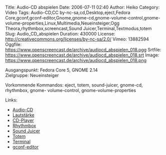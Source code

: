 Title: Audio-CD abspielen
Date: 2006-07-11 02:40
Author: Heiko
Category: Video
Tags: Audio-CD,CC by-nc-sa,cd,Desktop,eject,Fedora Core,gconf,gconf-editor,Gnome,gnome-cd,gnome-volume-control,gnome-volume-properties,Linux,Multimedia,Neueinsteiger,Ogg Theora,rhythmbox,screencast,Sound Juicer,Terminal,Textmodus,totem
Slug: Audio_CD_abspielen
Duration: 430000
License: http://creativecommons.org/licenses/by-nc-sa/2.0/
Vimeo: 13882594
Oggfile: https://www.openscreencast.de/archive/audiocd_abspielen_018.ogg
Srtfile: https://www.openscreencast.de/archive/audiocd_abspielen_018.srt
Image: https://www.openscreencast.de/archive/audiocd_abspielen_018.png

Ausgangspunkt: Fedora Core 5, GNOME 2.14  
Zielgruppe: Neueinsteiger  

Vorkommende Kommandos: eject, totem, sound-juicer, gnome-cd, rhythmbox, gnome-
volume-control, gnome-volume-properties

Links:

  * [Audio-CD](http://de.wikipedia.org/wiki/Audio-CD)
  * [Lautstärke](http://de.wikipedia.org/wiki/Lautst%C3%A4rke)
  * [CD-Player](http://de.wikipedia.org/wiki/CD-Player)
  * [Rhythmbox](http://de.wikipedia.org/wiki/Rhythmbox)
  * [Sound Juicer](http://en.wikipedia.org/wiki/Sound_Juicer)
  * [Totem](http://en.wikipedia.org/wiki/Totem_%28media_player%29)
  * [Terminal](http://de.wikipedia.org/wiki/Terminalemulation)
  * [gconf-editor](http://en.wikipedia.org/wiki/Gconf-editor)

